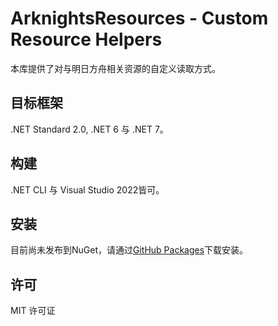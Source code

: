 # ArknightsResources - Custom Resource Helpers
本库提供了对与明日方舟相关资源的自定义读取方式。

## 目标框架
.NET Standard 2.0, .NET 6 与 .NET 7。

## 构建
.NET CLI 与 Visual Studio 2022皆可。

## 安装
目前尚未发布到NuGet，请通过[GitHub Packages](https://github.com/ArknightsResources/CustomResourceHelpers/pkgs/nuget/ArknightsResources.CustomResourceHelpers)下载安装。

## 许可
MIT 许可证